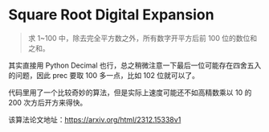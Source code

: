 # Square Root Digital Expansion

> 求 1~100 中，除去完全平方数之外，所有数字开平方后前 100 位的数位和之和。

其实直接用 Python Decimal 也行，总之稍微注意一下最后一位可能存在四舍五入的问题，因此 prec 要取 100 多一点，比如 102 位就可以了。

代码里用了一个比较奇妙的算法，但是实际上速度可能还不如高精数乘以 10 的 200 次方后开方来得快。

该算法论文地址：https://arxiv.org/html/2312.15338v1
